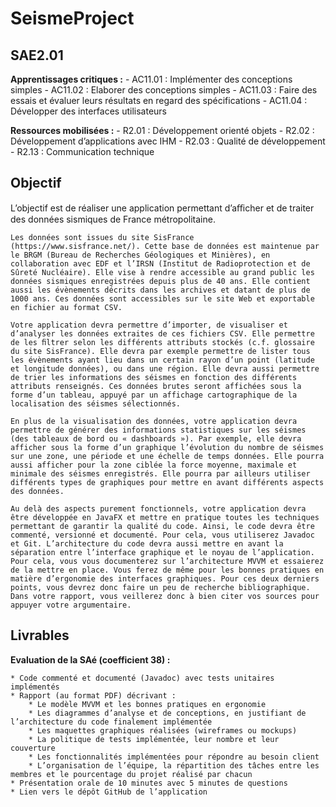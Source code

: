 # SeismeProject
## SAE2.01

**Apprentissages critiques :**
    - AC11.01 : Implémenter des conceptions simples
    - AC11.02 : Elaborer des conceptions simples
    - AC11.03 : Faire des essais et évaluer leurs résultats en regard des spécifications 
    - AC11.04 : Développer des interfaces utilisateurs

**Ressources mobilisées :**
    - R2.01 : Développement orienté objets
    - R2.02 : Développement d’applications avec IHM
    - R2.03 : Qualité de développement
    - R2.13 : Communication technique

## Objectif

L’objectif est de réaliser une application permettant d’aﬃcher et de traiter des données sismiques de France métropolitaine.

    Les données sont issues du site SisFrance (https://www.sisfrance.net/). Cette base de données est maintenue par le BRGM (Bureau de Recherches Géologiques et Minières), en collaboration avec EDF et l’IRSN (Institut de Radioprotection et de Sûreté Nucléaire). Elle vise à rendre accessible au grand public les données sismiques enregistrées depuis plus de 40 ans. Elle contient aussi les évènements décrits dans les archives et datant de plus de 1000 ans. Ces données sont accessibles sur le site Web et exportable en fichier au format CSV.

    Votre application devra permettre d’importer, de visualiser et d’analyser les données extraites de ces fichiers CSV. Elle permettre de les ﬁltrer selon les différents attributs stockés (c.f. glossaire du site SisFrance). Elle devra par exemple permettre de lister tous les évènements ayant lieu dans un certain rayon d’un point (latitude et longitude données), ou dans une région. Elle devra aussi permettre de trier les informations des séismes en fonction des différents attributs renseignés. Ces données brutes seront affichées sous la forme d’un tableau, appuyé par un affichage cartographique de la localisation des séismes sélectionnés.

    En plus de la visualisation des données, votre application devra permettre de générer des informations statistiques sur les séismes (des tableaux de bord ou « dashboards »). Par exemple, elle devra afficher sous la forme d’un graphique l’évolution du nombre de séismes sur une zone, une période et une échelle de temps données. Elle pourra aussi afficher pour la zone ciblée la force moyenne, maximale et minimale des séismes enregistrés. Elle pourra par ailleurs utiliser différents types de graphiques pour mettre en avant différents aspects des données.

    Au delà des aspects purement fonctionnels, votre application devra être développée en JavaFX et mettre en pratique toutes les techniques permettant de garantir la qualité du code. Ainsi, le code devra être commenté, versionné et documenté. Pour cela, vous utiliserez Javadoc et Git. L’architecture du code devra aussi mettre en avant la séparation entre l’interface graphique et le noyau de l’application. Pour cela, vous vous documenterez sur l’architecture MVVM et essaierez de la mettre en place. Vous ferez de même pour les bonnes pratiques en matière d’ergonomie des interfaces graphiques. Pour ces deux derniers points, vous devrez donc faire un peu de recherche bibliographique. Dans votre rapport, vous veillerez donc à bien citer vos sources pour appuyer votre argumentaire.


## Livrables

**Evaluation de la SAé (coefficient 38) :**

    * Code commenté et documenté (Javadoc) avec tests unitaires implémentés
    * Rapport (au format PDF) décrivant :
        * Le modèle MVVM et les bonnes pratiques en ergonomie
        * Les diagrammes d’analyse et de conceptions, en justifiant de l’architecture du code finalement implémentée
        * Les maquettes graphiques réalisées (wireframes ou mockups)
        * La politique de tests implémentée, leur nombre et leur couverture
        * Les fonctionnalités implémentées pour répondre au besoin client
        * L’organisation de l’équipe, la répartition des tâches entre les membres et le pourcentage du projet réalisé par chacun
    * Présentation orale de 10 minutes avec 5 minutes de questions
    * Lien vers le dépôt GitHub de l’application

